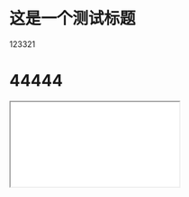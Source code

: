 # 这是一个测试标题
123321

<h1>44444</h1>


<p>
    <div>
		<iframe  src="comment.html"/>
	</div>
</p>
















